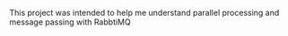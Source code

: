 This project was intended to help me understand parallel processing and message passing with RabbtiMQ